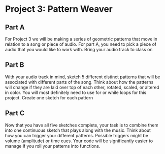 # Project 3: Pattern Weaver
## Part A
For Project 3 we will be making a series of geometric patterns that move in relation to a song or piece of audio. For part A, you need to pick a piece of audio that you would like to work with. Bring your audio track to class on


## Part B
With your audio track in mind, sketch 5 different distinct patterns that will be associated with different parts of the song. Think about how the patterns will change if they are laid over top of each other, rotated, scaled, or altered in color. You will most definitely need to use for or while loops for this project. Create one sketch for each pattern


## Part C
Now that you have all five sketches complete, your task is to combine them into one continuous sketch that plays along with the music. Think about how you can trigger your different patterns. Possible triggers might be volume (amplitude) or time cues. Your code will be significantly easier to manage if you roll your patterns into functions.
